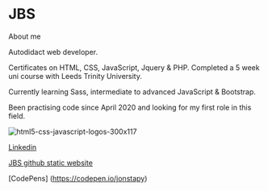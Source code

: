 # JBS
About me

Autodidact web developer. 

Certificates on HTML, CSS, JavaScript, Jquery & PHP. 
Completed a 5 week uni course with Leeds Trinity University.

Currently learning Sass, intermediate to advanced JavaScript & Bootstrap.

Been practising code since April 2020 and looking for my first role in this field.

![html5-css-javascript-logos-300x117](https://user-images.githubusercontent.com/71082969/107945328-5d35b100-6f87-11eb-9049-c3185cde168f.png)

[Linkedin](https://www.linkedin.com/in/john-stapylton-33315b36/)

[JBS github static website](https://jonwon30.github.io/JBS-Developer-Profile/)

[CodePens] (https://codepen.io/jonstapy)
